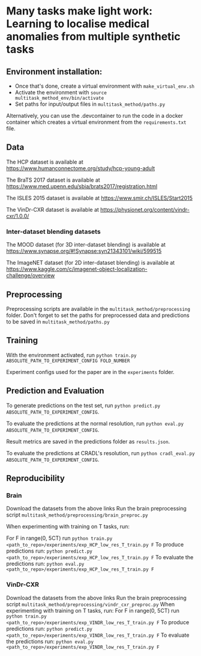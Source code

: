 
# Many tasks make light work: Learning to localise medical anomalies from multiple synthetic tasks


## Environment installation: 
 - Once that's done, create a virtual environment with ```make_virtual_env.sh```
 - Activate the environment with ```source multitask_method_env/bin/activate```
 - Set paths for input/output files in ```multitask_method/paths.py```

Alternatively, you can use the .devcontainer to run the code in a docker container which creates a virtual environment from the ```requirements.txt``` file.

## Data

The HCP dataset is available at https://www.humanconnectome.org/study/hcp-young-adult

The BraTS 2017 dataset is available at https://www.med.upenn.edu/sbia/brats2017/registration.html

The ISLES 2015 dataset is available at https://www.smir.ch/ISLES/Start2015

The VinDr-CXR dataset is available at https://physionet.org/content/vindr-cxr/1.0.0/

### Inter-dataset blending datasets

The MOOD dataset (for 3D inter-dataset blending) is available at https://www.synapse.org/#!Synapse:syn21343101/wiki/599515

The ImageNET dataset (for 2D inter-dataset blending) is available at https://www.kaggle.com/c/imagenet-object-localization-challenge/overview

## Preprocessing

Preprocessing scripts are available in the ```multitask_method/preprocessing``` folder.
Don't forget to set the paths for preprocessed data and predictions to be saved in ```multitask_method/paths.py```

## Training
With the environment activated, run ```python train.py ABSOLUTE_PATH_TO_EXPERIMENT_CONFIG FOLD_NUMBER```

Experiment configs used for the paper are in the ```experiments``` folder.

## Prediction and Evaluation

To generate predictions on the test set, run ```python predict.py ABSOLUTE_PATH_TO_EXPERIMENT_CONFIG```.

To evaluate the predictions at the normal resolution, run ```python eval.py ABSOLUTE_PATH_TO_EXPERIMENT_CONFIG```.

Result metrics are saved in the predictions folder as ```results.json```.

To evaluate the predictions at CRADL's resolution, run ```python cradl_eval.py ABSOLUTE_PATH_TO_EXPERIMENT_CONFIG```.

## Reproducibility

### Brain

Download the datasets from the above links
Run the brain preprocessing script ```multitask_method/preprocessing/brain_preproc.py```

When experimenting with training on T tasks, run:

For F in range(0, 5CT) run
```python train.py <path_to_repo>/experiments/exp_HCP_low_res_T_train.py F```
To produce predictions run:
```python predict.py <path_to_repo>/experiments/exp_HCP_low_res_T_train.py F```
To evaluate the predictions run:
```python eval.py <path_to_repo>/experiments/exp_HCP_low_res_T_train.py F```
### VinDr-CXR
Download the datasets from the above links
Run the brain preprocessing script ```multitask_method/preprocessing/vindr_cxr_preproc.py```
When experimenting with training on T tasks, run:
For F in range(0, 5CT) run
```python train.py <path_to_repo>/experiments/exp_VINDR_low_res_T_train.py F```
To produce predictions run:
```python predict.py <path_to_repo>/experiments/exp_VINDR_low_res_T_train.py F```
To evaluate the predictions run:
```python eval.py <path_to_repo>/experiments/exp_VINDR_low_res_T_train.py F```
